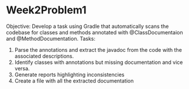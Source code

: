 # Week2Problem1

Objective: Develop a task using Gradle that automatically scans the codebase for classes
and methods annotated with @ClassDocumentaion and @MethodDocumentation.
Tasks:
1. Parse the annotations and extract the javadoc from the code with the associated
descriptions.
2. Identify classes with annotations but missing documentation and vice versa.
3. Generate reports highlighting inconsistencies
4. Create a file with all the extracted documentation
